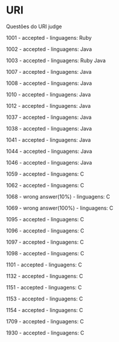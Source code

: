 # URI
Questões do URI judge

1001 - accepted             - linguagens: Ruby

1002 - accepted             - linguagens: Java

1003 - accepted             - linguagens: Ruby Java

1007 - accepted             - linguagens: Java

1008 - accepted             - linguagens: Java

1010 - accepted             - linguagens: Java

1012 - accepted             - linguagens: Java

1037 - accepted             - linguagens: Java

1038 - accepted             - linguagens: Java

1041 - accepted             - linguagens: Java

1044 - accepted             - linguagens: Java

1046 - accepted             - linguagens: Java

1059 - accepted             - linguagens: C

1062 - accepted             - linguagens: C

1068 - wrong answer(10%)    - linguagens: C

1069 - wrong answer(100%)   - linguagens: C

1095 - accepted             - linguagens: C

1096 - accepted             - linguagens: C

1097 - accepted             - linguagens: C

1098 - accepted             - linguagens: C

1101 - accepted             - linguagens: C

1132 - accepted             - linguagens: C

1151 - accepted             - linguagens: C

1153 - accepted             - linguagens: C

1154 - accepted             - linguagens: C

1709 - accepted             - linguagens: C

1930 - accepted             - linguagens: C
